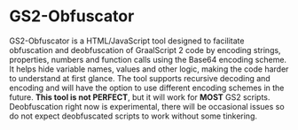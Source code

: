 # GS2-Obfuscator 
GS2-Obfuscator is a HTML/JavaScript tool designed to facilitate obfuscation and deobfuscation of GraalScript 2 code by encoding strings, properties, numbers and function calls using the Base64 encoding scheme. It helps hide variable names, values and other logic, making the code harder to understand at first glance. The tool supports recursive decoding and encoding and will have the option to use different encoding schemes in the future. **This tool is not PERFECT**, but it will work for **MOST** GS2 scripts. Deobfuscation right now is experimental, there will be occasional issues so do not expect deobfuscated scripts to work without some tinkering.
